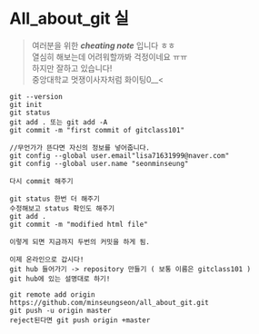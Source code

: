 # All_about_git 실  
> 여러분을 위한 ***cheating note*** 입니다 ㅎㅎ  
>열심히 해보는데 어려워할까봐 걱정이네요 ㅠㅠ  
>하지만 잘하고 있습니다!  
>중앙대학교 멋쟁이사자처럼 화이팅0__<



```
git --version  
git init  
git status  
git add . 또는 git add -A  
git commit -m "first commit of gitclass101"  
  
//무언가가 뜬다면 자신의 정보를 넣어줍니다.   
git config --global user.email"lisa71631999@naver.com"  
git config --global user.name "seonminseung"  
  
다시 commit 해주기  
  
git status 한번 더 해주기  
수정해보고 status 확인도 해주기  
git add .   
git commit -m "modified html file"  
  
이렇게 되면 지금까지 두번의 커밋을 하게 됨.   
  
이제 온라인으로 갑시다!   
git hub 들어가기 -> repository 만들기 ( 보통 이름은 gitclass101 )   
git hub에 있는 설명대로 하기!  
  
git remote add origin https://github.com/minseungseon/all_about_git.git  
git push -u origin master   
reject된다면 git push origin +master  
```
